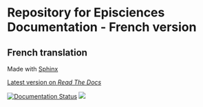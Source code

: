 # Repository for Episciences Documentation - French version
## French translation

Made with [Sphinx](https://www.sphinx-doc.org/)

[Latest version on _Read The Docs_](https://episciences.readthedocs.io/en/latest/)

[![Documentation Status](https://readthedocs.org/projects/episciences/badge/?version=latest)](https://episciences.readthedocs.io/en/latest/?badge=latest)
![](https://img.shields.io/github/repo-size/CCSDForge/episciences-documentation)

